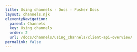 ```yaml
---
title: Using channels - Docs - Pusher Docs
layout: channels.njk
eleventyNavigation:
  parent: Channels
  key: Using channels
  order: 2
  url: /docs/channels/using_channels/client-api-overview/
permalink: false
---
```

